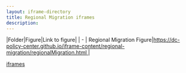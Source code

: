 ```yaml
---
layout: iframe-directory
title: Regional Migration iframes
description:
---
```



|Folder|Figure|Link to figure|
| - | Regional Migration Figure|[https://dc-policy-center.github.io/iframe-content/regional-migration/regionalMigration.html ](https://dc-policy-center.github.io/iframe-content/regional-migration/regionalMigration.html) |


[iframes](../iframe-content/iframe-content-base-directory)

